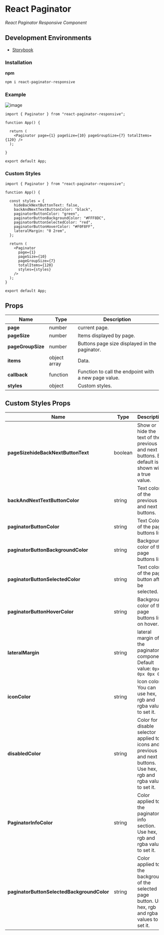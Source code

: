 # React Paginator

_React Paginator Responsive Component_

## Development Environments

- [Storybook](https://60b1c76e3474f6004126eacc-akkpncquut.chromatic.com/?path=/story/paginator--paginator)

### Installation

**npm**

```bash
npm i react-paginator-responsive
```

### Example

![image](https://user-images.githubusercontent.com/33350538/119278250-b302a080-bbe9-11eb-850f-83a43cc3903d.png)

```
import { Paginator } from "react-paginator-responsive";

function App() {

  return (
    <Paginator page={1} pageSize={10} pageGroupSize={7} totalItems={120} />
  );

}

export default App;
```

### Custom Styles

```
import { Paginator } from "react-paginator-responsive";

function App() {

  const styles = {
    hideBackNextButtonText: false,
    backAndNextTextButtonColor: "black",
    paginatorButtonColor: "green",
    paginatorButtonBackgroundColor: "#FFF8DC",
    paginatorButtonSelectedColor: "red",
    paginatorButtonHoverColor: "#F0F8FF",
    lateralMargin: "0 2rem",
  };

  return (
    <Paginator
      page={1}
      pageSize={10}
      pageGroupSize={7}
      totalItems={120}
      styles={styles}
    />
  );
}

export default App;
```

## Props

| Name              | Type         | Description                                          |
| ----------------- | ------------ | ---------------------------------------------------- |
| **page**          | number       | current page.                                        |
| **pageSize**      | number       | Items displayed by page.                             |
| **pageGroupSize** | number       | Buttons page size displayed in the paginator.        |
| **items**         | object array | Data.                                                |
| **callback**      | function     | Function to call the endpoint with a new page value. |
| **styles**        | object       | Custom styles.                                       |

## Custom Styles Props

| Name                                       | Type    | Description                                                                                                        |
| ------------------------------------------ | ------- | ------------------------------------------------------------------------------------------------------------------ |
| **pageSizehideBackNextButtonText**         | boolean | Show or hide the text of the previous and next buttons. By default is shown with a true value.                     |
| **backAndNextTextButtonColor**             | string  | Text color of the previous and next buttons.                                                                       |
| **paginatorButtonColor**                   | string  | Text Color of the page buttons list.                                                                               |
| **paginatorButtonBackgroundColor**         | string  | Backgound color of the page buttons list.                                                                          |
| **paginatorButtonSelectedColor**           | string  | Text color of the page button after be selected.                                                                   |
| **paginatorButtonHoverColor**              | string  | Background color of the page buttons list on hover.                                                                |
| **lateralMargin**                          | string  | lateral margin of the paginator component. Default value: `0px 0px 0px 0px`                                        |
| **iconColor**                              | string  | Icon color. You can use hex, rgb and rgba values to set it.                                                        |
| **disabledColor**                          | string  | Color for disable selector applied to icons and previous and next buttons. Use hex, rgb and rgba values to set it. |
| **PaginatorInfoColor**                     | string  | Color applied to the paginator info section. Use hex, rgb and rgba values to set it.                               |
| **paginatorButtonSelectedBackgroundColor** | string  | Color applied to the background of the selected page button. Use hex, rgb and rgba values to set it.               |
